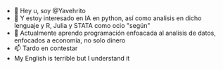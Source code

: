 - 👋 Hey u, soy @Yavehrito
- 👀 Y estoy interesado en IA en python, así como analisis en dicho lenguaje y R, Julia y STATA como ocio "según"
- 🌱 Actualmente aprendo programación enfoacada al analisis de datos, enfocados a economía, no solo dinero 
- 📫 Tardo en contestar
- My English is terrible but I understand it
<!---
Yavehrito/Yavehrito is a ✨ special ✨ repository because its `README.md` (this file) appears on your GitHub profile.
You can click the Preview link to take a look at your changes.
--->
